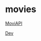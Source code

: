 # movies

[MoviAPI](http://reactjs-cdp.herokuapp.com/movies)

[Dev](https://github.com/MansAhmadBON/Diploma_movies)